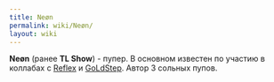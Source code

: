 ```yaml
---
title: Neøn
permalink: wiki/Neøn/
layout: wiki
---
```


**Neøn** (ранее **TL Show**) - пупер. В основном известен по участию в
коллабах с [Reflex](/wiki/Reflex "wikilink") и
[GoLdStep](/wiki/GoLdStep "wikilink"). Автор 3 сольных пупов.
